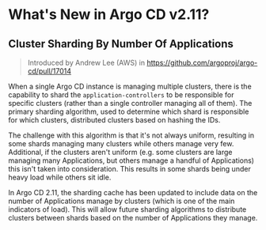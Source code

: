 # What's New in Argo CD v2.11?
## Cluster Sharding By Number Of Applications
> Introduced by Andrew Lee (AWS) in https://github.com/argoproj/argo-cd/pull/17014

When a single Argo CD instance is managing multiple clusters, there is the capability to shard the `application-controllers` to be responsible for specific clusters (rather than a single controller managing all of them). The primary sharding algorithm, used to determine which shard is responsible for which clusters, distributed clusters based on hashing the IDs.

The challenge with this algorithm is that it's not always uniform, resulting in some shards managing many clusters while others manage very few. Additional, if the clusters aren't uniform (e.g. some clusters are large managing many Applications, but others manage a handful of Applications) this isn't taken into consideration. This results in some shards being under heavy load while others sit idle.

In Argo CD 2.11, the sharding cache has been updated to include data on the number of Applications manage by clusters (which is one of the main indicators of load). This will allow future sharding algorithms to distribute clusters between shards based on the number of Applications they manage.